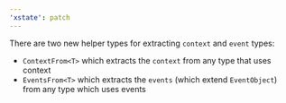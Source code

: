 ```yaml
---
'xstate': patch
---
```


There are two new helper types for extracting `context` and `event` types:

- `ContextFrom<T>` which extracts the `context` from any type that uses context
- `EventsFrom<T>` which extracts the `events` (which extend `EventObject`) from any type which uses events
